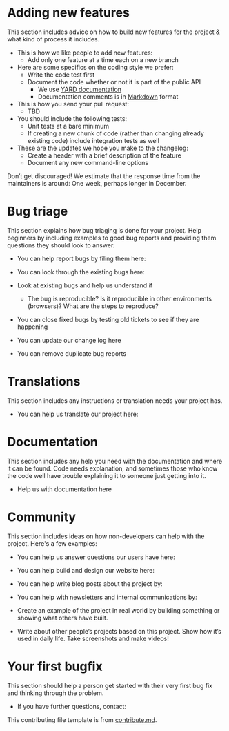 # Adding new features

This section includes advice on how to build new features for the project & what kind of process it includes. 

* This is how we like people to add new features:
    * Add only one feature at a time each on a new branch
* Here are some specifics on the coding style we prefer:
    * Write the code test first
    * Document the code whether or not it is part of the public API
        * We use [YARD documentation](http://yardoc.org/)
        * Documentation comments is in [Markdown](http://daringfireball.net/projects/markdown/) format
* This is how you send your pull request:
    * TBD
* You should include the following tests:
    * Unit tests at a bare minimum
    * If creating a new chunk of code (rather than changing already existing code) include integration tests as well
* These are the updates we hope you make to the changelog:
    * Create a header with a brief description of the feature
    * Document any new command-line options

Don’t get discouraged! We estimate that the response time from the maintainers is around: One week, perhaps longer in December.

# Bug triage

This section explains how bug triaging is done for your project. Help beginners by including examples to good bug reports and providing them questions they should look to answer. 

* You can help report bugs by filing them here: 
* You can look through the existing bugs here: 

* Look at existing bugs and help us understand if
    * The bug is reproducible? Is it reproducible in other environments (browsers)? What are the steps to reproduce? 

* You can close fixed bugs by testing old tickets to see if they are
happening
* You can update our change log here
* You can remove duplicate bug reports

# Translations

This section includes any instructions or translation needs your project has. 

* You can help us translate our project here: 

# Documentation

This section includes any help you need with the documentation and where it can be found. Code needs explanation, and sometimes those who know the code well have trouble explaining it to someone just getting into it. 

* Help us with documentation here

# Community 
This section includes ideas on how non-developers can help with the project. Here's a few examples:

* You can help us answer questions our users have here: 
* You can help build and design our website here:
* You can help write blog posts about the project by: 
* You can help with newsletters and internal communications by: 

* Create an example of the project in real world by building something or
showing what others have built. 
* Write about other people’s projects based on this project. Show how
it’s used in daily life. Take screenshots and make videos!


# Your first bugfix
This section should help a person get started with their very first bug fix and thinking through the problem.

* If you have further questions, contact:

This contributing file template is from [contribute.md](http://contribute.md/).
